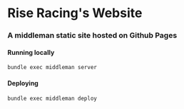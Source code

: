 # Rise Racing's Website

### A middleman static site hosted on Github Pages

#### Running locally
`bundle exec middleman server`

#### Deploying
`bundle exec middleman deploy`
